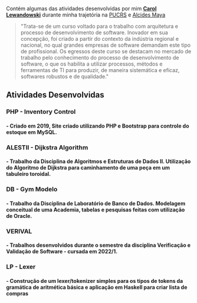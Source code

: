 Contém algumas das atividades desenvolvidas por mim __[Carol Lewandowski](https://www.linkedin.com/in/carol-lewandowski-92b226226/)__ durante minha trajetória na [PUCRS](https://www.pucrs.br/politecnica/curso/engenharia-de-software/) e [Alcides Maya](https://alcidesmaya.edu.br/)

>"Trata-se de um curso voltado para o trabalho com arquitetura e processo de desenvolvimento de software. Inovador em sua concepção, foi criado a partir do contexto da indústria regional e nacional, no qual grandes empresas de software demandam este tipo de profissional. Os egressos deste curso se destacam no mercado de trabalho pelo conhecimento do processo de desenvolvimento de software, o que os habilita a utilizar processos, métodos e ferramentas de TI para produzir, de maneira sistemática e eficaz, softwares robustos e de qualidade."

## Atividades Desenvolvidas
### PHP - Inventory Control
#### - Criado em 2019, Site criado utilizando PHP e Bootstrap para controle do estoque em MySQL. 


### ALESTII - Dijkstra Algorithm
#### - Trabalho da Disciplina de Algoritmos e Estruturas de Dados II. Utilização do Algoritmo de Dijkstra para caminhamento de uma peça em um tabuleiro toroidal.

### DB - Gym Modelo
#### - Trabalho da Disciplina de Laboratório de Banco de Dados. Modelagem conceitual de uma Academia, tabelas e pesquisas feitas com utilização de Oracle.

### VERIVAL
#### - Trabalhos desenvolvidos durante o semestre da disciplina Verificação e Validação de Software - cursada em 2022/1. 

### LP - Lexer
#### - Construção de um lexer/tokenizer simples para os tipos de tokens da gramática de aritmética básica e aplicação em Haskell para criar lista de compras
